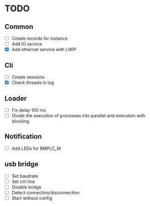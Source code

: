 # TODO

## Common
- [ ] Create records for instance
- [ ] Add IO service
- [x] Add ethernet service with LWIP

## Cli
- [ ] Create sessions
- [x] Check threads in log

## Loader
- [ ] Fix delay 100 ms
- [ ] Divide the execution of processes into parallel and execution with blocking

## Notification
- [ ] Add LEDs for BMPLC_M

## usb bridge
- [ ] Set baudrate
- [ ] Set ctrl line
- [ ] Disable bridge
- [ ] Detect connection/disconnection
- [ ] Start without config
